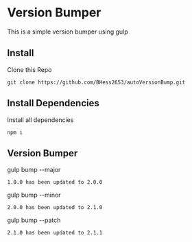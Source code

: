 # Version Bumper

This is a simple version bumper using gulp

## Install
Clone this Repo
```
git clone https://github.com/BHess2653/autoVersionBump.git
```

## Install Dependencies
Install all dependencies
```
npm i
```

## Version Bumper

gulp bump --major
```
1.0.0 has been updated to 2.0.0
```
gulp bump --minor
```
2.0.0 has been updated to 2.1.0
```
gulp bump --patch
```
2.1.0 has been updated to 2.1.1
```
